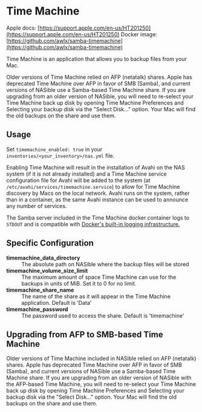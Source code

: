 # Time Machine

Apple docs: [https://support.apple.com/en-us/HT201250](https://support.apple.com/en-us/HT201250)
Docker image: [https://github.com/awlx/samba-timemachine](https://github.com/awlx/samba-timemachine)

Time Machine is an application that allows you to backup files from your Mac.

Older versions of Time Machine relied on AFP (netatalk) shares. Apple has deprecated Time Machine over AFP in favor of SMB (Samba), and current versions of NASible use a Samba-based Time Machine share. If you are upgrading from an older version of NASible, you will need to re-select your Time Machine back up disk by opening Time Machine Preferences and Selecting your backup disk via the "Select Disk..." option. Your Mac will find the old backups on the share and use them.

## Usage

Set `timemachine_enabled: true` in your `inventories/<your_inventory>/nas.yml` file.

Enabling Time Machine will result in the installation of Avahi on the NAS system (if it is not already installed) and a Time Machine service configuration file for Avahi will be added to the system (at `/etc/avahi/services/timemachine.service`) to allow for Time Machine discovery by Macs on the local network. Avahi runs on the system, rather than in a container, as the same Avahi instance can be used to announce any number of services.

The Samba server included in the Time Machine docker container logs to `STDOUT` and is compatible with [Docker's built-in logging infrastructure.](https://docs.docker.com/config/containers/logging/)

## Specific Configuration

<dl>
  <dt><strong>timemachine_data_directory</strong></dt>
  <dd>The absolute path on NASible where the backup files will be stored</dd>
  <dt><strong>timemachine_volume_size_limit</strong></dt>
  <dd>The maximum amount of space Time Machine can use for the backups in units of MiB.  Set it to 0 for no limit.</dd>
  <dt><strong>timemachine_share_name</strong></dt>
  <dd>The name of the share as it will appear in the Time Machine application. Default is 'Data'</dd>
  <dt><strong>timemachine_password</strong></dt>
  <dd>The password used to access the share.  Default is 'timemachine'</dd>
<dl>

## Upgrading from AFP to SMB-based Time Machine

Older versions of Time Machine included in NASible relied on AFP (netatalk) shares. Apple has deprecated Time Machine over AFP in favor of SMB (Samba), and current versions of NASible use a Samba-based Time Machine share. If you are upgrading from an older version of NASible with the AFP-based Time Machine, you will need to re-select your Time Machine back up disk by opening Time Machine Preferences and Selecting your backup disk via the "Select Disk..." option. Your Mac will find the old backups on the share and use them.